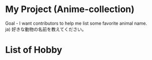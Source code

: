 # My Project (Anime-collection)
Goal - I want contributors to help me list some favorite animal name.<br>
ja) 好きな動物の名前を教えてください。

# List of Hobby
